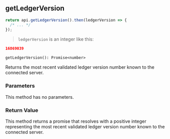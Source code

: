 ## getLedgerVersion

```javascript
return api.getLedgerVersion().then(ledgerVersion => {
  /* ... */
});
```

> `ledgerVersion` is an integer like this:

```json
16869039
```

`getLedgerVersion(): Promise<number>`

Returns the most recent validated ledger version number known to the connected server.

### Parameters

This method has no parameters.

### Return Value

This method returns a promise that resolves with a positive integer representing the most recent validated ledger version number known to the connected server.
